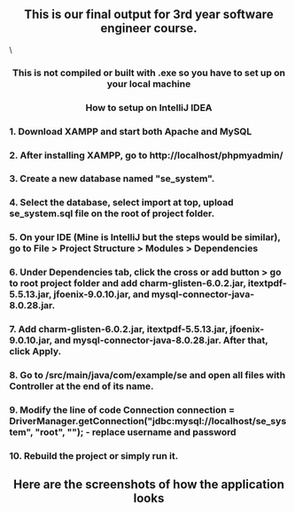 <h2 align="center"> This is our final output for 3rd year software engineer course. </h1>\

<h3 align="center"> This is not compiled or built with .exe so you have to set up on your local machine </h1>

<h3 align="center"> How to setup on IntelliJ IDEA </h2>
<h3 > 1. Download XAMPP and start both Apache and MySQL </h3>
<h3 > 2. After installing XAMPP, go to http://localhost/phpmyadmin/ </h3>
<h3> 3. Create a new database named "se_system". </h3>
<h3> 4. Select the database, select import at top, upload se_system.sql file on the root of project folder.  </h3>
<h3> 5. On your IDE (Mine is IntelliJ but the steps would be similar), go to File >  Project Structure >  Modules > Dependencies </h3>
<h3> 6. Under Dependencies tab, click the cross or add button > go to root project folder and add charm-glisten-6.0.2.jar, itextpdf-5.5.13.jar, jfoenix-9.0.10.jar, and mysql-connector-java-8.0.28.jar.  </h3>
<h3> 7. Add charm-glisten-6.0.2.jar, itextpdf-5.5.13.jar, jfoenix-9.0.10.jar, and mysql-connector-java-8.0.28.jar. After that, click Apply. </h3>
<h3> 8. Go to /src/main/java/com/example/se and open all files with Controller at the end of its name.   </h3>
<h3> 9. Modify the line of code Connection connection = DriverManager.getConnection("jdbc:mysql://localhost/se_system", "root", ""); - replace username and password</h3>
<h3> 10. Rebuild the project or simply run it. </h3>

<h2 align="center"> Here are the screenshots of how the application looks </h2>
